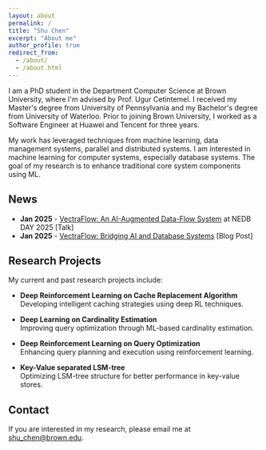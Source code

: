 ```yaml
---
layout: about
permalink: /
title: "Shu Chen"
excerpt: "About me"
author_profile: true
redirect_from: 
  - /about/
  - /about.html
---
```


I am a PhD student in the Department Computer Science at Brown University, where I'm advised by Prof. Ugur Cetintemel. I received my Master's degree from University of Pennsylvania and my Bachelor's degree from University of Waterloo. Prior to joining Brown University, I worked as a Software Engineer at Huawei and Tencent for three years. 

My work has leveraged techniques from machine learning, data management systems, parallel and distributed systems. I am interested in machine learning for computer systems, especially database systems. The goal of my research is to enhance traditional core system components using ML.

## News
* **Jan 2025** - [VectraFlow: An AI-Augmented Data-Flow System](/talks/2025-01-09-vectraflow) at NEDB DAY 2025 [Talk]
* **Jan 2025** - [VectraFlow: Bridging AI and Database Systems](/posts/2025/01/vectraflow-blog) [Blog Post]

## Research Projects
My current and past research projects include:

* **Deep Reinforcement Learning on Cache Replacement Algorithm**  
  Developing intelligent caching strategies using deep RL techniques.

* **Deep Learning on Cardinality Estimation**  
  Improving query optimization through ML-based cardinality estimation.

* **Deep Reinforcement Learning on Query Optimization**  
  Enhancing query planning and execution using reinforcement learning.

* **Key-Value separated LSM-tree**  
  Optimizing LSM-tree structure for better performance in key-value stores.

## Contact
If you are interested in my research, please email me at [shu_chen@brown.edu](mailto:shu_chen@brown.edu).


